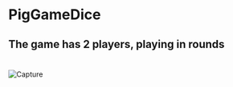 # PigGameDice
## The game has 2 players, playing in rounds
#
![Capture](https://user-images.githubusercontent.com/47785722/76124848-99b40b00-5fc9-11ea-9e21-e10a5ea4fdca.PNG)

